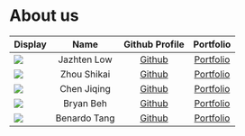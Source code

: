 # About us

Display | Name | Github Profile | Portfolio 
--------|:----:|:--------------:|:---------:
![](https://via.placeholder.com/100.png?text=Photo) | Jazhten Low | [Github](https://github.com/) | [Portfolio](docs/team/johndoe.md)
![](https://via.placeholder.com/100.png?text=Photo) | Zhou Shikai | [Github](https://github.com/shikai-zhou) | [Portfolio](docs/team/johndoe.md)
![](https://via.placeholder.com/100.png?text=Photo) | Chen Jiqing | [Github](https://github.com/) | [Portfolio](docs/team/johndoe.md)
![](https://via.placeholder.com/100.png?text=Photo) | Bryan Beh | [Github](https://github.com/bryanbeh1998) | [Portfolio](docs/team/bryanbeh1998.md)
![](https://via.placeholder.com/100.png?text=Photo) | Benardo Tang | [Github](https://github.com/) | [Portfolio](docs/team/johndoe.md)
